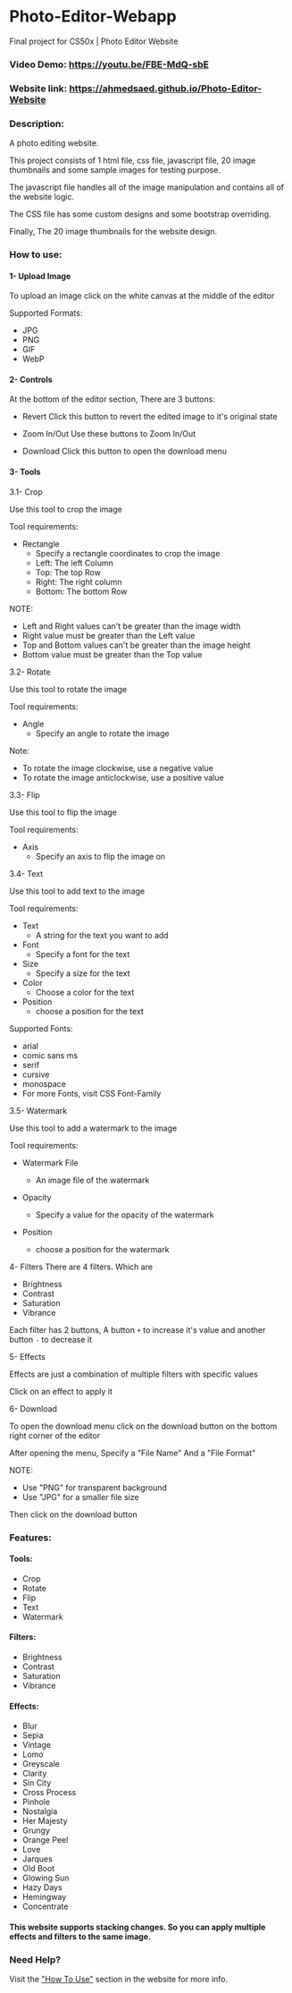 # Photo-Editor-Webapp
Final project for CS50x | Photo Editor Website

### Video Demo: <https://youtu.be/FBE-MdQ-sbE>

### Website link: <https://ahmedsaed.github.io/Photo-Editor-Website>

### Description:
A photo editing website.

This project consists of 1 html file, css file, javascript file, 20 image thumbnails and some sample images for testing purpose.

The javascript file handles  all of the image manipulation and contains all of the website logic.

The CSS file has some custom designs and some bootstrap overriding.

Finally, The 20 image thumbnails for the website design.

### How to use:

#### 1- Upload Image

To upload an image click on the white canvas at the middle of the editor

Supported Formats:

- JPG
- PNG
- GIF
- WebP

#### 2- Controls

At the bottom of the editor section, There are 3 buttons:

- Revert
    Click this button to revert the edited image to it's original state

- Zoom In/Out
    Use these buttons to Zoom In/Out

- Download
    Click this button to open the download menu

#### 3- Tools

3.1- Crop

Use this tool to crop the image

Tool requirements:

- Rectangle
    - Specify a rectangle coordinates to crop the image
    - Left: The left Column
    - Top: The top Row
    - Right: The right column
    - Bottom: The bottom Row

NOTE:

- Left and Right values can't be greater than the image width
- Right value must be greater than the Left value
- Top and Bottom values can't be greater than the image height
- Bottom value must be greater than the Top value

3.2- Rotate

Use this tool to rotate the image

Tool requirements:
- Angle
    - Specify an angle to rotate the image

Note:
- To rotate the image clockwise, use a negative value
- To rotate the image anticlockwise, use a positive value

3.3- Flip

Use this tool to flip the image

Tool requirements:
- Axis
    - Specify an axis to flip the image on

3.4- Text

Use this tool to add text to the image

Tool requirements:
- Text
    - A string for the text you want to add
- Font
    - Specify a font for the text
- Size
    - Specify a size for the text
- Color
    - Choose a color for the text
- Position
    - choose a position for the text

Supported Fonts:
- arial
- comic sans ms
- serif
- cursive
- monospace
- For more Fonts, visit CSS Font-Family

3.5- Watermark

Use this tool to add a watermark to the image

Tool requirements:
- Watermark File
    - An image file of the watermark

- Opacity
    - Specify a value for the opacity of the watermark

- Position
    - choose a position for the watermark


4- Filters
There are 4 filters. Which are

- Brightness
- Contrast
- Saturation
- Vibrance

Each filter has 2 buttons, A button `+` to increase it's value and another button `-` to decrease it

5- Effects

Effects are just a combination of multiple filters with specific values

Click on an effect to apply it

6- Download

To open the download menu click on the download button on the bottom right corner of the editor

After opening the menu, Specify a "File Name" And a "File Format"

NOTE:
- Use "PNG" for transparent background
- Use "JPG" for a smaller file size

Then click on the download button

### Features:
#### Tools:
- Crop
- Rotate
- Flip
- Text
- Watermark

#### Filters:
- Brightness
- Contrast
- Saturation
- Vibrance

#### Effects:
- Blur
- Sepia
- Vintage
- Lomo
- Greyscale
- Clarity
- Sin City
- Cross Process
- Pinhole
- Nostalgia
- Her Majesty
- Grungy
- Orange Peel
- Love
- Jarques
- Old Boot
- Glowing Sun
- Hazy Days
- Hemingway
- Concentrate

#### This website supports stacking changes. So you can apply multiple effects and filters to the same image.

### Need Help?
Visit the ["How To Use"](https://ahmedsaed.github.io/Photo-Editor-Website/#doc) section in the website for more info.
